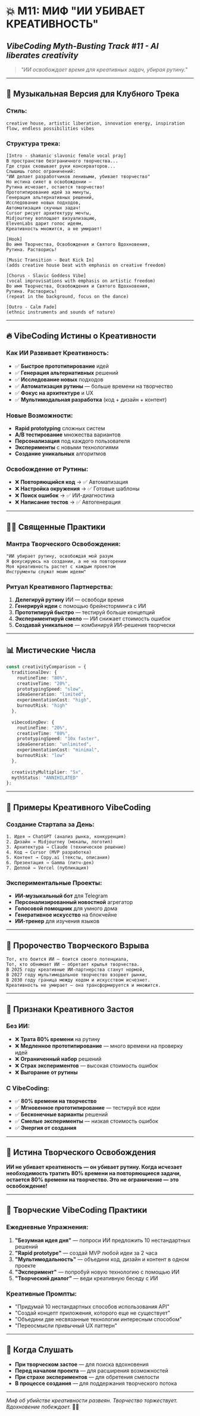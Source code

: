 # 💥 М11: МИФ "ИИ УБИВАЕТ КРЕАТИВНОСТЬ"

## _VibeCoding Myth-Busting Track #11 - AI liberates creativity_

> _"ИИ освобождает время для креативных задач, убирая рутину."_

---

## 🎵 Музыкальная Версия для Клубного Трека

### **Стиль:**
```
creative house, artistic liberation, innovation energy, inspiration flow, endless possibilities vibes
```

### **Структура трека:**

```
[Intro - shamanic slavonic female vocal pray]
В пространстве безграничного творчества...
Где страх сковывает руки консерваторов...
Слышишь голос ограничений:
"ИИ делает разработчиков ленивыми, убивает творчество"
Но истина сияет в освобождении —
Рутина исчезает, остается творчество!
Прототипирование идей за минуты,
Генерация альтернативных решений,
Исследование новых подходов,
Автоматизация скучных задач!
Cursor рисует архитектуру мечты,
Midjourney воплощает визуализацию,
ElevenLabs дарит голос идеям,
Креативность множится, а не умирает!

[Hook]
Во имя Творчества, Освобождения и Святого Вдохновения,
Рутина. Растворись!

[Music Transition - Beat Kick In]
(adds creative house beat with emphasis on creative freedom)

[Chorus - Slavic Goddess Vibe]
(vocal improvisations with emphasis on artistic freedom)
Во имя Творчества, Освобождения и Святого Вдохновения,
Рутина. Растворись!
(repeat in the background, focus on the dance)

[Outro - Calm Fade]
(ethnic instruments and sounds of nature)
```

---

## 🔥 VibeCoding Истины о Креативности

### **Как ИИ Развивает Креативность:**
- ✅ **Быстрое прототипирование** идей
- ✅ **Генерация альтернативных** решений
- ✅ **Исследование новых** подходов
- ✅ **Автоматизация рутины** — больше времени на творчество
- ✅ **Фокус на архитектуре** и UX
- ✅ **Мультимодальная разработка** (код + дизайн + контент)

### **Новые Возможности:**
- **Rapid prototyping** сложных систем
- **A/B тестирование** множества вариантов
- **Персонализация** под каждого пользователя
- **Эксперименты** с новыми технологиями
- **Создание уникальных** алгоритмов

### **Освобождение от Рутины:**
- ❌ **Повторяющийся код** → ✅ Автоматизация
- ❌ **Настройка окружения** → ✅ Готовые шаблоны
- ❌ **Поиск ошибок** → ✅ ИИ-диагностика
- ❌ **Написание тестов** → ✅ Автогенерация

---

## 🧘‍♂️ Священные Практики

### **Мантра Творческого Освобождения:**
```
"ИИ убирает рутину, освобождая мой разум
Я фокусируюсь на создании, а не на повторении
Моя креативность растет с каждым проектом
Инструменты служат моим идеям"
```

### **Ритуал Креативного Партнерства:**
1. **Делегируй рутину** ИИ — освободи время
2. **Генерируй идеи** с помощью брейнсторминга с ИИ
3. **Прототипируй быстро** — тестируй больше концепций
4. **Экспериментируй смело** — ИИ снижает стоимость ошибок
5. **Создавай уникальное** — комбинируй ИИ-решения творчески

---

## 📊 Мистические Числа

```typescript
const creativityComparison = {
  traditionalDev: {
    routineTime: "80%",
    creativeTime: "20%",
    prototypingSpeed: "slow",
    ideaGeneration: "limited",
    experimentationCost: "high",
    burnoutRisk: "high"
  },
  
  vibecodingDev: {
    routineTime: "20%",
    creativeTime: "80%",
    prototypingSpeed: "10x faster",
    ideaGeneration: "unlimited",
    experimentationCost: "minimal",
    burnoutRisk: "low"
  },
  
  creativityMultiplier: "5x",
  mythStatus: "ANNIHILATED"
};
```

---

## 🎯 Примеры Креативного VibeCoding

### **Создание Стартапа за День:**
```
1. Идея → ChatGPT (анализ рынка, конкуренция)
2. Дизайн → Midjourney (мокапы, логотип)
3. Архитектура → Claude (техническое решение)
4. Код → Cursor (MVP разработка)
5. Контент → Copy.ai (тексты, описания)
6. Презентация → Gamma (питч-дек)
7. Деплой → Vercel (публикация)
```

### **Экспериментальные Проекты:**
- **ИИ-музыкальный бот** для Telegram
- **Персонализированный новостной** агрегатор  
- **Голосовой помощник** для умного дома
- **Генеративное искусство** на блокчейне
- **ИИ-тренер** для изучения языков

---

## 🔮 Пророчество Творческого Взрыва

```
Тот, кто боится ИИ — боится своего потенциала,
Тот, кто обнимает ИИ — обретает крылья творчества.
В 2025 году креативные ИИ-партнерства станут нормой,
В 2027 году мультимодальное творчество взорвет рынки,
В 2030 году граница между кодом и искусством исчезнет.
Креативность не умирает — она трансформируется и множится.
```

---

## 🎯 Признаки Креативного Застоя

### **Без ИИ:**
- ❌ **Трата 80% времени** на рутину
- ❌ **Медленное прототипирование** — много времени на проверку идей
- ❌ **Ограниченный набор** решений
- ❌ **Страх экспериментов** — высокая стоимость ошибок
- ❌ **Выгорание от рутины**

### **С VibeCoding:**
- ✅ **80% времени на творчество**
- ✅ **Мгновенное прототипирование** — тестируй все идеи
- ✅ **Бесконечные варианты** решений
- ✅ **Смелые эксперименты** — низкая стоимость ошибок
- ✅ **Энергия от создания**

---

## 🌟 Истина Творческого Освобождения

**ИИ не убивает креативность — он убивает рутину. Когда исчезает необходимость тратить 80% времени на повторяющиеся задачи, остается 80% времени на творчество. Это не ограничение — это освобождение!**

---

## 🎯 Творческие VibeCoding Практики

### **Ежедневные Упражнения:**
1. **"Безумная идея дня"** — попроси ИИ предложить 10 нестандартных решений
2. **"Rapid prototype"** — создай MVP любой идеи за 2 часа
3. **"Мультимодальность"** — объедини код, дизайн и контент в одном проекте
4. **"Эксперимент"** — попробуй новую технологию с помощью ИИ
5. **"Творческий диалог"** — веди креативную беседу с ИИ

### **Креативные Промпты:**
- "Придумай 10 нестандартных способов использования API"
- "Создай концепт приложения, которого еще не существует"
- "Объедини две несвязанные технологии интересным способом"
- "Переосмысли привычный UX паттерн"

---

## 🎯 Когда Слушать

- **При творческом застое** — для поиска вдохновения
- **Перед началом проекта** — для расширения возможностей
- **При страхе экспериментов** — для обретения смелости
- **В процессе создания** — для поддержания творческого потока

---

_Миф об убийстве креативности развеян. Творчество торжествует. Вдохновение побеждает._ 💫🎨 